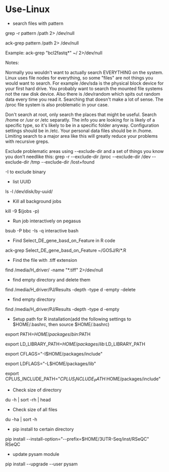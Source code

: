 # Use-Linux

 * search files with pattern

 grep -r pattern /path 2> /dev/null

 ack-grep pattern /path 2> /dev/null
 
 Example: ack-grep "bcl2fastq*" ~/ 2>/dev/null
 
 Notes:
 
 Normally you wouldn't want to actually search EVERYTHING on the system. Linux uses file nodes for everything, so some "files" are not things you would want to search. For example /dev/sda is the physical block device for your first hard drive. You probably want to search the mounted file systems not the raw disk device. Also there is /dev/random which spits out random data every time you read it. Searching that doesn't make a lot of sense. The /proc file system is also problematic in your case.
 
 Don't search at root, only search the places that might be useful. Search /home or /usr or /etc separatly. The info you are looking for is likely of a specific type, so it's likely to be in a specific folder anyway. Configuration settings should be in /etc. Your personal data files should be in /home. Limiting search to a major area like this will greatly reduce your problems with recursive greps.
 
 Exclude problematic areas using --exclude-dir and a set of things you know you don't needlike this:
 grep -r --exclude-dir /proc --exclude-dir /dev --exclude-dir /tmp --exclude-dir /lost+found
 
 -I to exclude binary
 
 * list UUID

 ls -l /dev/disk/by-uuid/

 * Kill all background jobs 

  kill -9 $(jobs -p)

 * Run job interactively on pegasus

  bsub -P bbc -Is -q interactive bash
  
 * Find Select_DE_gene_basd_on_Feature in R code
 
 ack-grep Select_DE_gene_basd_on_Feature ~/GOSJ/R/*.R
 
 * Find the file with .tiff extension
 
 find /media/H_driver/ -name  "*.tiff" 2>/dev/null
 
 * find empty directory and delete them
  
 find /media/H_driver/PJ/Results -depth -type d -empty -delete

 * find empty directory

 find /media/H_driver/PJ/Results -depth -type d -empty

 * Setup path for R installation(add the following settings to $HOME/.bashrc, then source $HOME/.bashrc) 

 export PATH=$HOME/packages/bin:$PATH

 export LD_LIBRARY_PATH=$HOME/packages/lib:$LD_LIBRARY_PATH 

 export CFLAGS="-I$HOME/packages/include" 

 export LDFLAGS="-L$HOME/packages/lib"

 export CPLUS_INCLUDE_PATH="$CPLUS_INCLUDE_PATH:$HOME/packages/include"
 
 
 * Check size of directory
 
 du -h | sort -rh | head
 
 * Check size of all files
 
 du -ha | sort -h

* pip install to certain directory

 pip install --install-option="--prefix=$HOME/3UTR-Seq/inst/RSeQC" RSeQC
 
 * update pysam module
 
 pip install --upgrade --user pysam
 

